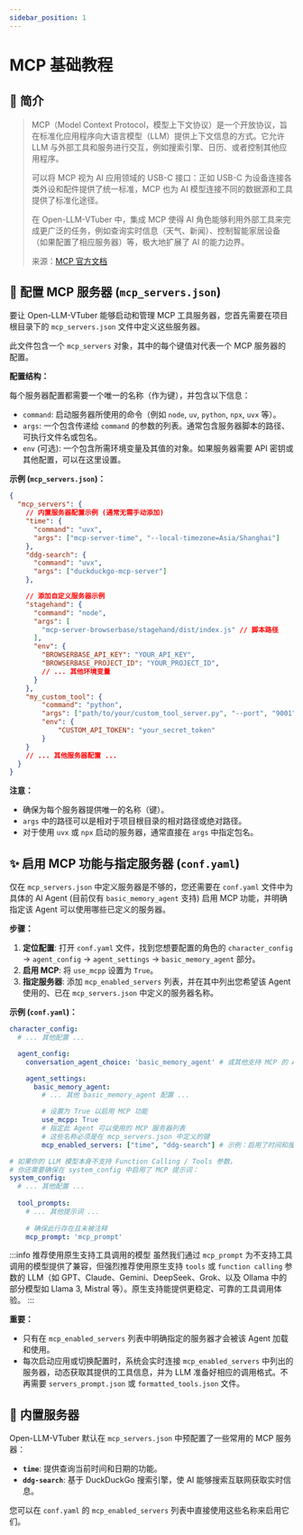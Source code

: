 ```yaml
---
sidebar_position: 1
---
```


# MCP 基础教程

## 📄 简介

> MCP（Model Context Protocol，模型上下文协议）是一个开放协议，旨在标准化应用程序向大语言模型（LLM）提供上下文信息的方式。它允许 LLM 与外部工具和服务进行交互，例如搜索引擎、日历、或者控制其他应用程序。
>
> 可以将 MCP 视为 AI 应用领域的 USB-C 接口：正如 USB-C 为设备连接各类外设和配件提供了统一标准，MCP 也为 AI 模型连接不同的数据源和工具提供了标准化途径。
>
> 在 Open-LLM-VTuber 中，集成 MCP 使得 AI 角色能够利用外部工具来完成更广泛的任务，例如查询实时信息（天气、新闻）、控制智能家居设备（如果配置了相应服务器）等，极大地扩展了 AI 的能力边界。
>
> 来源：[MCP 官方文档](https://modelcontextprotocol.io/)

## 🔧 配置 MCP 服务器 (`mcp_servers.json`)

要让 Open-LLM-VTuber 能够启动和管理 MCP 工具服务器，您首先需要在项目根目录下的 `mcp_servers.json` 文件中定义这些服务器。

此文件包含一个 `mcp_servers` 对象，其中的每个键值对代表一个 MCP 服务器的配置。

**配置结构：**

每个服务器配置都需要一个唯一的名称（作为键），并包含以下信息：

-   `command`: 启动服务器所使用的命令（例如 `node`, `uv`, `python`, `npx`, `uvx` 等）。
-   `args`: 一个包含传递给 `command` 的参数的列表。通常包含服务器脚本的路径、可执行文件名或包名。
-   `env` (可选): 一个包含所需环境变量及其值的对象。如果服务器需要 API 密钥或其他配置，可以在这里设置。

**示例 (`mcp_servers.json`)：**

```json
{
  "mcp_servers": {
    // 内置服务器配置示例 (通常无需手动添加)
    "time": {
      "command": "uvx",
      "args": ["mcp-server-time", "--local-timezone=Asia/Shanghai"]
    },
    "ddg-search": {
      "command": "uvx",
      "args": ["duckduckgo-mcp-server"]
    },

    // 添加自定义服务器示例
    "stagehand": {
      "command": "node",
      "args": [
        "mcp-server-browserbase/stagehand/dist/index.js" // 脚本路径
      ],
      "env": {
        "BROWSERBASE_API_KEY": "YOUR_API_KEY",
        "BROWSERBASE_PROJECT_ID": "YOUR_PROJECT_ID",
        // ... 其他环境变量
      }
    },
    "my_custom_tool": {
        "command": "python",
        "args": ["path/to/your/custom_tool_server.py", "--port", "9001"],
        "env": {
            "CUSTOM_API_TOKEN": "your_secret_token"
        }
    }
    // ... 其他服务器配置 ...
  }
}
```

**注意：**

-   确保为每个服务器提供唯一的名称（键）。
-   `args` 中的路径可以是相对于项目根目录的相对路径或绝对路径。
-   对于使用 `uvx` 或 `npx` 启动的服务器，通常直接在 `args` 中指定包名。



## ✨ 启用 MCP 功能与指定服务器 (`conf.yaml`)

仅在 `mcp_servers.json` 中定义服务器是不够的，您还需要在 `conf.yaml` 文件中为具体的 AI Agent (目前仅有 `basic_memory_agent` 支持) 启用 MCP 功能，并明确指定该 Agent 可以使用哪些已定义的服务器。

**步骤：**

1.  **定位配置**: 打开 `conf.yaml` 文件，找到您想要配置的角色的 `character_config` -> `agent_config` -> `agent_settings` -> `basic_memory_agent` 部分。
2.  **启用 MCP**: 将 `use_mcpp` 设置为 `True`。
3.  **指定服务器**: 添加 `mcp_enabled_servers` 列表，并在其中列出您希望该 Agent 使用的、已在 `mcp_servers.json` 中定义的服务器名称。

**示例 (`conf.yaml`)：**

```yaml
character_config:
  # ... 其他配置 ...

  agent_config:
    conversation_agent_choice: 'basic_memory_agent' # 或其他支持 MCP 的 Agent

    agent_settings:
      basic_memory_agent:
        # ... 其他 basic_memory_agent 配置 ...

        # 设置为 True 以启用 MCP 功能
        use_mcpp: True
        # 指定此 Agent 可以使用的 MCP 服务器列表
        # 这些名称必须是在 mcp_servers.json 中定义的键
        mcp_enabled_servers: ["time", "ddg-search"] # 示例：启用了时间和搜索

# 如果你的 LLM 模型本身不支持 Function Calling / Tools 参数，
# 你还需要确保在 system_config 中启用了 MCP 提示词：
system_config:
  # ... 其他配置 ...
  
  tool_prompts:
    # ... 其他提示词 ...
    
    # 确保此行存在且未被注释
    mcp_prompt: 'mcp_prompt' 
```

:::info 推荐使用原生支持工具调用的模型
虽然我们通过 `mcp_prompt` 为不支持工具调用的模型提供了兼容，但强烈推荐使用原生支持 `tools` 或 `function calling` 参数的 LLM（如 GPT、Claude、Gemini、DeepSeek、Grok、以及 Ollama 中的部分模型如 Llama 3, Mistral 等）。原生支持能提供更稳定、可靠的工具调用体验。
:::

**重要：**

-   只有在 `mcp_enabled_servers` 列表中明确指定的服务器才会被该 Agent 加载和使用。
-   每次启动应用或切换配置时，系统会实时连接 `mcp_enabled_servers` 中列出的服务器，动态获取其提供的工具信息，并为 LLM 准备好相应的调用格式。不再需要 `servers_prompt.json` 或 `formatted_tools.json` 文件。



## 🚀 内置服务器

Open-LLM-VTuber 默认在 `mcp_servers.json` 中预配置了一些常用的 MCP 服务器：

-   **`time`**: 提供查询当前时间和日期的功能。
-   **`ddg-search`**: 基于 DuckDuckGo 搜索引擎，使 AI 能够搜索互联网获取实时信息。

您可以在 `conf.yaml` 的 `mcp_enabled_servers` 列表中直接使用这些名称来启用它们。

